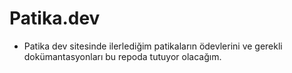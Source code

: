# Patika.dev
* Patika dev sitesinde ilerlediğim patikaların ödevlerini ve gerekli dokümantasyonları bu repoda tutuyor olacağım.
